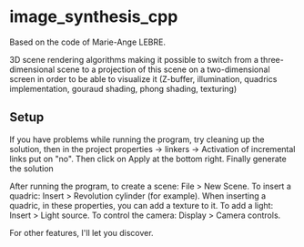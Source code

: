 # image_synthesis_cpp

Based on the code of Marie-Ange LEBRE.

3D scene rendering algorithms making it possible to switch from a three-dimensional scene to a projection of this scene on a two-dimensional screen in order to be able to visualize it (Z-buffer, illumination,  quadrics implementation,  gouraud shading, phong shading, texturing)

## Setup
If you have problems while running the program, try cleaning up the solution, then in the project properties -> linkers -> Activation of incremental links put on "no". Then click on Apply at the bottom right. Finally generate the solution

After running the program, to create a scene: File > New Scene. To insert a quadric: Insert > Revolution cylinder (for example). When inserting a quadric, in these properties, you can add a texture to it. To add a light: Insert > Light source. To control the camera: Display > Camera controls.

For other features, I'll let you discover.
